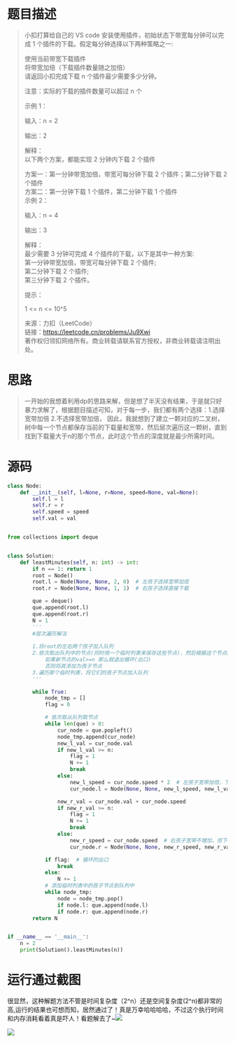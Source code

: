 
<BlogInfo id="1264" title="leetcode之下载插件(这个运行结果有点瘆人~)" author="白日梦想猿" pv=0 read_times=0 pre_cost_time=99 category="leetcode100题" tag_list="['leetcode', '二叉树']" create_time="2022.06.18 21:08:28.767293" update_time="2022.06.18 21:08:28" />

#  题目描述

> 小扣打算给自己的 VS code 安装使用插件，初始状态下带宽每分钟可以完成 1 个插件的下载。假定每分钟选择以下两种策略之一:
>
> 使用当前带宽下载插件  
>  将带宽加倍（下载插件数量随之加倍）  
>  请返回小扣完成下载 n 个插件最少需要多少分钟。
>
> 注意：实际的下载的插件数量可以超过 n 个
>
> 示例 1：
>
> 输入：n = 2
>
> 输出：2
>
> 解释：  
>  以下两个方案，都能实现 2 分钟内下载 2 个插件
>
> 方案一：第一分钟带宽加倍，带宽可每分钟下载 2 个插件；第二分钟下载 2 个插件  
>  方案二：第一分钟下载 1 个插件，第二分钟下载 1 个插件  
>  示例 2：
>
> 输入：n = 4
>
> 输出：3
>
> 解释：  
>  最少需要 3 分钟可完成 4 个插件的下载，以下是其中一种方案:  
>  第一分钟带宽加倍，带宽可每分钟下载 2 个插件;  
>  第二分钟下载 2 个插件;  
>  第三分钟下载 2 个插件。
>
> 提示：
>
> 1 <= n <= 10^5
>
> 来源：力扣（LeetCode）  
>  链接：https://leetcode.cn/problems/Ju9Xwi  
>  著作权归领扣网络所有。商业转载请联系官方授权，非商业转载请注明出处。



# 思路

> 一开始的我想着利用dp的思路来解，但是想了半天没有结果，于是就只好暴力求解了，根据题目描述可知，对于每一步，我们都有两个选择：1.选择宽带加倍
> 2.不选择宽带加倍，
> 因此，我就想到了建立一颗对应的二叉树，树中每一个节点都保存当前的下载量和宽带，然后层次遍历这一颗树，直到找到下载量大于n的那个节点，此时这个节点的深度就是最少所需时间。

# 源码


```python
class Node:
    def __init__(self, l=None, r=None, speed=None, val=None):
        self.l = l
        self.r = r
        self.speed = speed
        self.val = val


from collections import deque


class Solution:
    def leastMinutes(self, n: int) -> int:
        if n == 1: return 1
        root = Node()
        root.l = Node(None, None, 2, 0)  # 左孩子选择宽带加倍
        root.r = Node(None, None, 1, 1)  # 右孩子选择直接下载

        que = deque()
        que.append(root.l)
        que.append(root.r)
        N = 1
        '''
        #层次遍历解法
        
        1.将root的左右两个孩子加入队列
        2.依次取出队列中的节点(同时用一个临时列表来保存这些节点)，然后根据这个节点的speed(带宽)和val(下载量)建立新的节点(就是它的左右孩子)
            如果新节点的val>=n 那么就退出循环(出口)
            否则将其添加为孩子节点
        3.遍历那个临时列表，将它们的孩子节点加入队列
        '''

        while True:
            node_tmp = []
            flag = 0

            # 依次取从队列取节点
            while len(que) > 0:
                cur_node = que.popleft()
                node_tmp.append(cur_node)
                new_l_val = cur_node.val
                if new_l_val >= n:
                    flag = 1
                    N += 1
                    break
                else:
                    new_l_speed = cur_node.speed * 2  # 左孩子宽带加倍，下载量不增加
                    cur_node.l = Node(None, None, new_l_speed, new_l_val)

                new_r_val = cur_node.val + cur_node.speed
                if new_r_val >= n:
                    flag = 1
                    N += 1
                    break
                else:
                    new_r_speed = cur_node.speed  # 右孩子宽带不增加，但下载量增加
                    cur_node.r = Node(None, None, new_r_speed, new_r_val)

            if flag:  # 循环的出口
                break
            else:
                N += 1
            # 添加临时列表中的孩子节点到队列中
            while node_tmp:
                node = node_tmp.pop()
                if node.l: que.append(node.l)
                if node.r: que.append(node.r)
        return N


if __name__ == '__main__':
    n = 2
    print(Solution().leastMinutes(n))
```


# 运行通过截图

很显然，这种解题方法不管是时间复杂度（2^n）还是空间复杂度(2^n)都非常的高,运行的结果也可想而知，居然通过了！真是万幸哈哈哈哈，不过这个执行时间和内存消耗看着真是吓人！看题解去了~![](https://img-blog.csdnimg.cn/0348334dab0745c9b16e60d669ae57df.gif)



![](../media/image/2022/06/18/image-20220618210752-1.png)